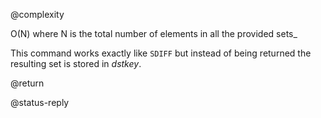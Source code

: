 @complexity

O(N) where N is the total number of elements in all the provided
sets_

This command works exactly like `SDIFF` but instead of being returned the resulting set is stored in _dstkey_.

@return

@status-reply



[1]: /p/redis/wiki/ReplyTypes